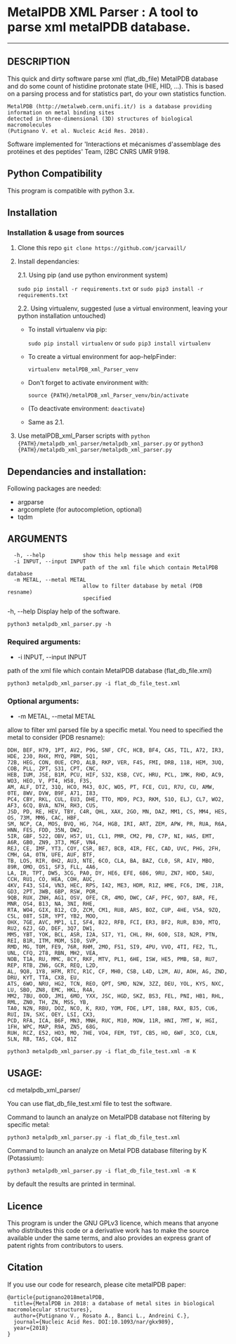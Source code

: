 # MetalPDB XML Parser : A tool to parse xml metalPDB database.

---
## DESCRIPTION
This quick and dirty software parse xml (flat_db_file) MetalPDB database and do some count of histidine protonate state (HIE, HID, ...).
This is based on a parsing process and for statistics part, do your own statistics function.

```text
MetalPDB (http://metalweb.cerm.unifi.it/) is a database providing information on metal binding sites
detected in three-dimensional (3D) structures of biological macromolecules
(Putignano V. et al. Nucleic Acid Res. 2018).
```

Software implemented for 'Interactions et mécanismes d'assemblage des protéines et des peptides' Team, I2BC CNRS UMR 9198.

## Python Compatibility 
This program is compatible with python 3.x.


## Installation

### Installation & usage from sources

1. Clone this repo `git clone https://github.com/jcarvaill/`
2. Install dependancies:

   2.1. Using pip (and use python environment system)
    
      `sudo pip install -r requirements.txt` or `sudo pip3 install -r requirements.txt`
    
 
   2.2. Using virtualenv, suggested (use a virtual environment, leaving your python installation untouched)
    
      - To install virtualenv via pip:
        
        `sudo pip install virtualenv` or `sudo pip3 install virtualenv`

      - To create a virtual environment for aop-helpFinder:
        
        `virtualenv metalPDB_xml_Parser_venv`

      - Don't forget to activate environment with:
        
        `source {PATH}/metalPDB_xml_Parser_venv/bin/activate`

      - (To deactivate environment: `deactivate`)

      - Same as 2.1.

3. Use metalPDB_xml_Parser scripts with `python {PATH}/metalpdb_xml_parser/metalpdb_xml_parser.py` or `python3 {PATH}/metalpdb_xml_parser/metalpdb_xml_parser.py`


## Dependancies and installation: 
Following packages are needed: 
  - argparse
  - argcomplete (for autocompletion, optional)
  - tqdm


## ARGUMENTS 
```text
  -h, --help            show this help message and exit
  -i INPUT, --input INPUT
                        path of the xml file which contain MetalPDB database
  -m METAL, --metal METAL
                        allow to filter database by metal (PDB resname)
                        specified
```

-h, --help
Display help of the software.

`python3 metalpdb_xml_parser.py -h`

### Required arguments:

- -i INPUT, --input INPUT
  
path of the xml file which contain MetalPDB database (flat_db_file.xml)

`python3 metalpdb_xml_parser.py -i flat_db_file_test.xml`

### Optional arguments:

- -m METAL, --metal METAL

allow to filter xml parsed file by a specific metal. You need to specified the metal
to consider (PDB resname):
```text
DDH, BEF, H79, 1PT, AV2, P9G, SNF, CFC, HCB, BF4, CAS, TIL, A72, IR3, HDE, 2J0, RHX, MYQ, PBM, SQ1,
72B, HEG, CON, 0UE, CPO, ALB, RKP, VER, F4S, FMI, DRB, 118, HEM, 3UQ, COB, PLL, ZPT, S31, CPT, CNC,
HEB, IUM, JSE, B1M, PCU, HIF, S32, KSB, CVC, HRU, PCL, 1MK, RHD, AC9, WO3, HEO, V, PT4, H58, F3S,
AM, ALF, DTZ, 31Q, HCO, M43, 0JC, WO5, PT, FCE, CU1, R7U, CU, AMW, 0TE, 8WV, DVW, B9F, A71, I83,
PC4, CBY, RKL, CUL, EU3, DHE, TTO, MD9, PC3, RKM, 51O, ELJ, CL7, WO2, AF3, 6CQ, BVA, N7H, RH3, CUS,
JSD, PD, RE, HEV, TBY, C4R, QHL, XAX, 2GO, MN, DAZ, MM1, CS, MM4, HES, OS, 73M, MM6, CAC, HBF,
SM, NCP, CA, MOS, BVQ, HG, 7G4, HGB, IRI, ART, ZEM, APW, PR, RUA, R6A, HNN, FES, FDD, 35N, DW2,
5IR, GBF, 522, OBV, H57, U1, CL1, PMR, CM2, PB, C7P, NI, HAS, EMT, A6R, GB0, ZN9, 3T3, MGF, VN4,
REJ, CE, IMF, YT3, COY, CSR, BE7, BCB, 4IR, FEC, CAD, UVC, PHG, 2FH, CMH, GA, 0TN, UFE, AUF, BTF,
TB, LOS, RIR, 0H2, AU3, NTE, 6CO, CLA, BA, BAZ, CL0, SR, AIV, MBO, 89R, OMO, OS1, SF3, FLL, 4A6,
LA, IR, TPT, DW5, 3CG, PA0, DY, HE6, EFE, 6B6, 9RU, ZN7, HDD, 5AU, CCH, RU1, CO, HEA, COH, AUC,
4KV, F43, SI4, VN3, HEC, RPS, I42, ME3, HDM, R1Z, HME, FC6, IME, J1R, GD3, 2PT, 3WB, 6BP, RSW, POR,
9QB, RUX, ZNH, AG1, OSV, OFE, CR, 4MO, DWC, CAF, PFC, 9D7, 8AR, FE, MNR, OS4, B13, NA, 3NI, RHE,
RTA, WO4, GIX, B12, CD, ZCM, CM1, RU8, ARS, BOZ, CUP, 4HE, V5A, 9ZQ, C5L, 08T, SIR, YPT, YB2, MOO,
OHX, 7GE, AVC, MP1, LI, SF4, B22, RFB, FCI, ER3, BF2, RUR, B30, MTQ, RU2, 6ZJ, GD, DEF, 3Q7, DW1,
MM5, YBT, YOK, BCL, ASR, I2A, SI7, Y1, CHL, RH, 6O0, SI8, N2R, PTN, REI, B1R, ITM, MOM, SI0, SVP,
RMD, MG, T0M, FE9, 76R, RHM, 2MO, FS1, SI9, 4PU, VVO, 4TI, FE2, TL, UNL, CFQ, 2T8, RBN, MH2, VEA,
NOB, T1A, RU, MMC, 8CY, RKF, MTV, PL1, 6HE, ISW, HE5, PMB, SB, RU7, REP, RTB, ZN6, GCR, REQ, L2D,
AL, 9Q8, 1Y8, HFM, RTC, R1C, CF, MH0, CSB, L4D, L2M, AU, AOH, AG, ZND, DRU, KYT, TTA, CX8, EU,
ATS, 6WO, NRU, HG2, TCN, REO, QPT, SMO, N2W, 3ZZ, DEU, YOL, KYS, NXC, LU, SBO, ZN8, EMC, HKL, R4A,
MM2, 7BU, 0OD, JM1, 6MO, YXX, JSC, HGD, SKZ, BS3, FEL, PNI, HB1, RHL, RML, ZN0, TH, ZN, MSS, YB,
TA0, N2N, RBU, DOZ, NCO, K, RXO, YOM, FDE, LPT, 188, RAX, BJ5, CU6, RUI, IN, SXC, OEY, LSI, CX3,
PCD, RFA, ICA, B6F, MN3, MNH, RUC, M10, MOW, 11R, HNI, 7MT, W, HGI, 1FH, WPC, MAP, R9A, ZN5, 68G,
RUH, RCZ, E52, HO3, MO, 7HE, VO4, FEM, T9T, CB5, HO, 6WF, 3CO, CLN, 5LN, RB, TAS, CQ4, B1Z
```

`python3 metalpdb_xml_parser.py -i flat_db_file_test.xml -m K`

    
## USAGE: 
cd metalpdb_xml_parser/

You can use flat_db_file_test.xml file to test the software.

Command to launch an analyze on MetalPDB database not filtering by specific metal:

 ```text
 python3 metalpdb_xml_parser.py -i flat_db_file_test.xml
```

Command to launch an analyze on Metal PDB database filtering by K (Potassium):

 ```text
 python3 metalpdb_xml_parser.py -i flat_db_file_test.xml -m K
```

by default the results are printed in terminal.

## Licence
This program is under the GNU GPLv3 licence, which means that anyone who 
distributes this code or a derivative work has to make the source available under 
the same terms, and also provides an express grant of patent rights from 
contributors to users.

## Citation
If you use our code for research, please cite metalPDB paper:
```text
@article{putignano2018metalPDB,
  title={MetalPDB in 2018: a database of metal sites in biological macromolecular structures},
  author={Putignano V., Rosato A., Banci L., Andreini C.},
  journal={Nucleic Acid Res. DOI:10.1093/nar/gkx989},
  year={2018}
}
```

